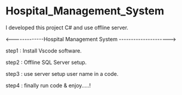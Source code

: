 # Hospital_Management_System
I developed this project C# and use offline server.

<-------------Hospital Management System --------------------->

step1 : Install Vscode software.

step2 : Offline SQL Server setup.

step3 : use server setup user name in a code.

step4 : finally run code & enjoy.....!
